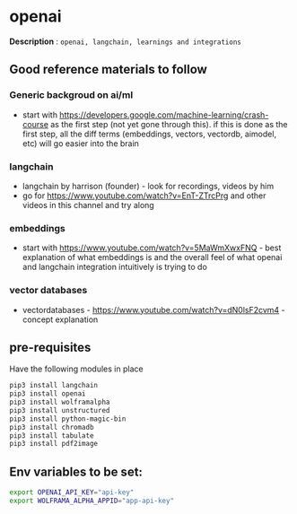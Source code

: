 # openai

**Description** : `openai, langchain, learnings and integrations`

## Good reference materials to follow

### Generic backgroud on ai/ml

* start with <https://developers.google.com/machine-learning/crash-course> as
  the first step (not yet gone through this). if this is done as the first step,
  all the diff terms (embeddings, vectors, vectordb, aimodel, etc) will go easier
  into the brain

### langchain

* langchain by harrison (founder) - look for recordings, videos by him
* go for <https://www.youtube.com/watch?v=EnT-ZTrcPrg> and other videos in this
  channel and try along

### embeddings

* start with <https://www.youtube.com/watch?v=5MaWmXwxFNQ> - best explanation
  of what embeddings is and the overall feel of what openai and langchain
  integration intuitively is trying to do

### vector databases

* vectordatabases - <https://www.youtube.com/watch?v=dN0lsF2cvm4> - concept explanation

## pre-requisites

Have the following modules in place

```bash
pip3 install langchain
pip3 install openai
pip3 install wolframalpha
pip3 install unstructured
pip3 install python-magic-bin
pip3 install chromadb
pip3 install tabulate
pip3 install pdf2image
```

## Env variables to be set:

```bash
export OPENAI_API_KEY="api-key"
export WOLFRAMA_ALPHA_APPID="app-api-key"
```
